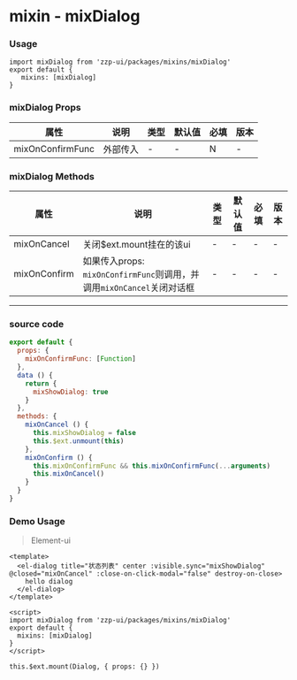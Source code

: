 # mixin - mixDialog

### Usage
```
import mixDialog from 'zzp-ui/packages/mixins/mixDialog'
export default {
   mixins: [mixDialog]
}
```


### mixDialog Props 

| 属性 | 说明 | 类型 | 默认值 | 必填 | 版本 |
| ---- | ---- | ---- | ---- | ---- | ---- |
| mixOnConfirmFunc | 外部传入 | - | - | N | - |

### mixDialog Methods 

| 属性 | 说明 | 类型 | 默认值 | 必填 | 版本 |
| ---- | ---- | ---- | ---- | ---- | ---- |
| mixOnCancel | 关闭$ext.mount挂在的该ui | - | - | - | - |
| mixOnConfirm | 如果传入props: `mixOnConfirmFunc`则调用，并调用`mixOnCancel`关闭对话框 | - | - | - | - |
 
 ---
 
 ### source code
```javascript
export default {
  props: {
    mixOnConfirmFunc: [Function]
  },
  data () {
    return {
      mixShowDialog: true
    }
  },
  methods: {
    mixOnCancel () {
      this.mixShowDialog = false
      this.$ext.unmount(this)
    },
    mixOnConfirm () {
      this.mixOnConfirmFunc && this.mixOnConfirmFunc(...arguments)
      this.mixOnCancel()
    }
  }
}
```

### Demo Usage
> Element-ui
```vue
<template>
  <el-dialog title="状态列表" center :visible.sync="mixShowDialog" @closed="mixOnCancel" :close-on-click-modal="false" destroy-on-close>
    hello dialog
  </el-dialog>
</template>

<script>
import mixDialog from 'zzp-ui/packages/mixins/mixDialog'
export default {
  mixins: [mixDialog]
}
</script>

```
`this.$ext.mount(Dialog, { props: {} })`